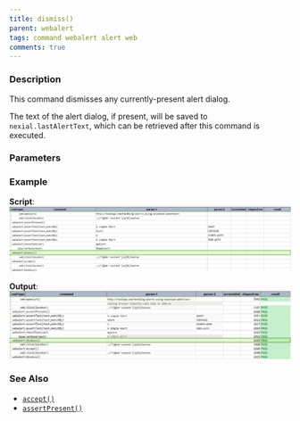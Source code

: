 ```yaml
---
title: dismiss()
parent: webalert
tags: command webalert alert web
comments: true
---
```



### Description
This command dismisses any currently-present alert dialog.

The text of the alert dialog, if present, will be saved to `nexial.lastAlertText`, which can be retrieved after this
command is executed.


### Parameters


### Example
**Script**:<br/>
![](image/dismiss_01.png)

**Output**:<br/>
![](image/dismiss_02.png)


### See Also
- [`accept()`](accept())
- [`assertPresent()`](assertPresent())